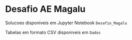 # Desafio AE Magalu 

Solucoes disponiveis em Jupyter Notebook `Desafio_Magalu` 

Tabelas em formato CSV  disponiveis em `Dados`
